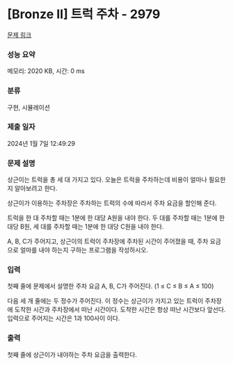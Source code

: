 # [Bronze II] 트럭 주차 - 2979 

[문제 링크](https://www.acmicpc.net/problem/2979) 

### 성능 요약

메모리: 2020 KB, 시간: 0 ms

### 분류

구현, 시뮬레이션

### 제출 일자

2024년 1월 7일 12:49:29

### 문제 설명

<p>상근이는 트럭을 총 세 대 가지고 있다. 오늘은 트럭을 주차하는데 비용이 얼마나 필요한지 알아보려고 한다.</p>

<p>상근이가 이용하는 주차장은 주차하는 트럭의 수에 따라서 주차 요금을 할인해 준다.</p>

<p>트럭을 한 대 주차할 때는 1분에 한 대당 A원을 내야 한다. 두 대를 주차할 때는 1분에 한 대당 B원, 세 대를 주차할 때는 1분에 한 대당 C원을 내야 한다.</p>

<p>A, B, C가 주어지고, 상근이의 트럭이 주차장에 주차된 시간이 주어졌을 때, 주차 요금으로 얼마를 내야 하는지 구하는 프로그램을 작성하시오.</p>

### 입력 

 <p>첫째 줄에 문제에서 설명한 주차 요금 A, B, C가 주어진다. (1 ≤ C ≤ B ≤ A ≤ 100)</p>

<p>다음 세 개 줄에는 두 정수가 주어진다. 이 정수는 상근이가 가지고 있는 트럭이 주차장에 도착한 시간과 주차장에서 떠난 시간이다. 도착한 시간은 항상 떠난 시간보다 앞선다. 입력으로 주어지는 시간은 1과 100사이 이다.</p>

### 출력 

 <p>첫째 줄에 상근이가 내야하는 주차 요금을 출력한다.</p>

